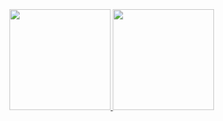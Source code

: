 

<div align="left">
  <a href="https://github.com/OliveiraAnna99">
  <img height="180em" src="https://github-readme-stats.vercel.app/api?username=OliveiraAnna99&show_icons=true&theme=jolly&include_all_commits=true&count_private=true"/>
  <img height="180em" src="https://github-readme-stats.vercel.app/api/top-langs/?username=OliveiraAnna99&layout=compact&langs_count=7&theme=jolly"/>
</div>
